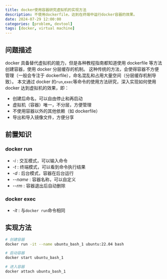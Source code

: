 ```yaml
---
title: docker使用容器研究虚拟机的实现方法
description: 不使用dockerfile，达到在终端中运行docker容器的效果。
date: 2024-07-29 12:00:00
categories: [problem, devtool]
tags: [docker, virtual machine]
---
```


## 问题描述

docker 具备替代虚拟机的能力，但是各种教程指南都知道使用 dockerfile 等方法创建容器，使用 docker 分层缓存的机制。
这种传统的方法，会使得容器不方便管理（一般会专注于 dockerfile），命名混乱和占用大量空间（分层缓存机制导致）。
本文通过 docker 的`run`,`exec`等命令的使用方法研究，深入实现如何使用 docker 达到虚拟机的效果，即：

- 创建后命名，可以自由停止和再启动
- 虚拟机（容器）唯一，不分层，方便管理
- 不使用容器以外的其他依赖（如 dockerfile）
- 导出和导入镜像文件，方便分享

## 前置知识

### docker run

- _-i_ : 交互模式，可以输入命令
- _-t_ : 终端模式，可以看到命令执行结果
- _-d_ : 后台模式，容器在后台运行
- _--name_ : 容器名称，可以自定义
- _--rm_ : 容器退出后自动删除

### docker exec

- _-it_ : 与`docker run`命令相同

## 实现方法

```bash
# 创建容器
docker run -it --name ubuntu_bash_1 ubuntu:22.04 bash

# 启动容器
docker start ubuntu_bash_1

# 进入容器
docker attach ubuntu_bash_1
```
